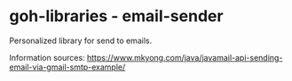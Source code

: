 # goh-libraries - email-sender
Personalized library for send to emails.


Information sources:
	https://www.mkyong.com/java/javamail-api-sending-email-via-gmail-smtp-example/